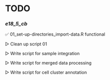 # TODO

### *e18_5_cb*

✅︎ 01_set-up-directories_import-data.R functional

▷ Clean up script 01

▷ Write script for sample integration

▷ Write script for merged data processing

▷ Write script for cell cluster annotation
